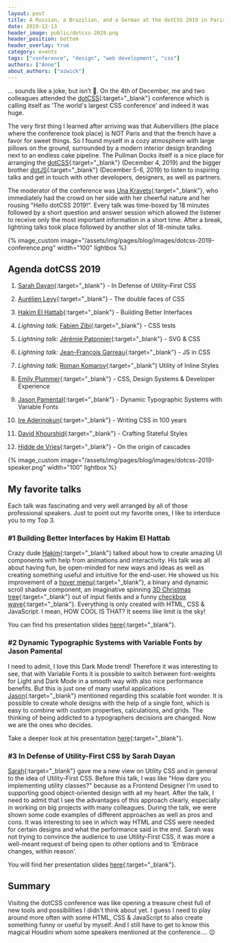 ```yaml
---
layout: post
title: A Russian, a Brazilian, and a German at the dotCSS 2019 in Paris
date: 2019-12-13
header_image: public/dotcss-2019.png
header_position: bottom
header_overlay: true
category: events
tags: ["conference", "design", "web development", "css"]
authors: ["Anne"]
about_authors: ["azwick"]
---
```


... sounds like a joke, but isn’t 🙂.
On the 4th of December, me and two colleagues attended the [dotCSS](https://www.dotcss.io/){:target="_blank"} conference which is calling itself as 'The world's largest CSS conference' and indeed it was huge. 

The very first thing I learned after arriving was that Aubervilliers (the place where the conference took place) is NOT Paris and that the french have a favor for sweet things.
So I found myself in a cozy atmosphere with large pillows on the ground, surrounded by a modern interior design branding next to an endless cake pipeline.
The Pullman Docks itself is a nice place for arranging the [dotCSS](https://www.dotcss.io/){:target="_blank"} (December 4, 2019) and the bigger brother [dotJS](https://www.dotjs.io/){:target="_blank"} (December 5-6, 2019) to listen to inspiring talks and get in touch with other developers, designers, as well as partners.

The moderator of the conference was [Una Kravets](https://twitter.com/Una){:target="_blank"}, who immediately had the crowd on her side with her cheerful nature and her rousing "Hello dotCSS 2019!".
Every talk was time-boxed by 18 minutes followed by a short question and answer session which allowed the listener to receive only the most important information in a short time.
After a break, lightning talks took place followed by another slot of 18-minute talks.

{% image_custom image="/assets/img/pages/blog/images/dotcss-2019-conference.png" width="100" lightbox %}

## Agenda dotCSS 2019

1. [Sarah Dayan](https://twitter.com/frontstuff_io){:target="_blank"} - In Defense of Utility-First CSS
2. [Aurélien Levy](https://twitter.com/goetsu){:target="_blank"} - The double faces of CSS
3. [Hakim El Hattab](https://twitter.com/hakimel){:target="_blank"} - Building Better Interfaces

4. *Lightning talk:* [Fabien Zibi](https://twitter.com/_faz){:target="_blank"} - CSS tests
5. *Lightning talk:* [Jérémie Patonnier](https://twitter.com/JeremiePat){:target="_blank"} - SVG & CSS
6. *Lightning talk:* [Jean-François Garreau](https://twitter.com/jefbinomed){:target="_blank"} - JS in CSS
7. *Lightning talk:* [Roman Komarov](https://twitter.com/kizmarh){:target="_blank"} Utility of Inline Styles

8. [Emily Plummer](https://twitter.com/emplums){:target="_blank"} - CSS, Design Systems & Developer Experience
9. [Jason Pamental](https://twitter.com/jpamental){:target="_blank"} - Dynamic Typographic Systems with Variable Fonts
10. [Ire Aderinokun](https://twitter.com/ireaderinokun){:target="_blank"} - Writing CSS in 100 years
11. [David Khourshid](https://twitter.com/davidkpiano){:target="_blank"} - Crafting Stateful Styles
12. [Hidde de Vries](https://twitter.com/hdv){:target="_blank"} - On the origin of cascades

{% image_custom image="/assets/img/pages/blog/images/dotcss-2019-speaker.png" width="100" lightbox %}

## My favorite talks

Each talk was fascinating and very well arranged by all of those professional speakers.
Just to point out my favorite ones, I like to interduce you to my Top 3.

### #1 Building Better Interfaces by Hakim El Hattab

Crazy dude [Hakim](https://twitter.com/hakimel){:target="_blank"} talked about how to create amazing UI components with help from animations and interactivity.
His talk was all about having fun, be open-minded for new ways and ideas as well as creating something useful and intuitive for the end-user.
He showed us his improvement of a [hover menu](https://slides.com/wireframe?debug=2#menu){:target="_blank"}, a binary and dynamic scroll shadow component, an imaginative spinning [3D Christmas tree](https://lab.hakim.se/domtree/){:target="_blank"} out of input fields and a funny [checkbox wave](https://lab.hakim.se/checkwave/){:target="_blank"}.
Everything is only created with HTML, CSS & JavaScript.
I mean, HOW COOL IS THAT?
It seems like limit is the sky! 

You can find his presentation slides [here](https://team.slides.com/hakimel/dotcss-2019/){:target="_blank"}.

### #2 Dynamic Typographic Systems with Variable Fonts by Jason Pamental

I need to admit, I love this Dark Mode trend!
Therefore it was interesting to see, that with Variable Fonts it is possible to switch between font-weights for Light and Dark Mode in a smooth way with also nice performance benefits.
But this is just one of many useful applications [Jason](https://twitter.com/jpamental){:target="_blank"} mentioned regarding this scalable font wonder.
It is possible to create whole designs with the help of a single font, which is easy to combine with custom properties, calculations, and grids.
The thinking of being addicted to a typographers decisions are changed.
Now we are the ones who decides. 

Take a deeper look at his presentation [here](https://noti.st/jpamental/Z0MwNQ/dynamic-typographic-systems-with-variable-fonts){:target="_blank"}.

### #3 In Defense of Utility-First CSS by Sarah Dayan

[Sarah](https://twitter.com/frontstuff_io){:target="_blank"} gave me a new view on Utility CSS and in general to the idea of Utility-First CSS.
Before this talk, I was like "How dare you implementing utility classes?" because as a Frontend Designer I'm used to supporting good object-oriented design with all my heart.
After the talk, I need to admit that I see the advantages of this approach clearly, especially in working on big projects with many colleagues.
During the talk, we were shown some code examples of different approaches as well as pros and cons.
It was interesting to see in which way HTML and CSS were needed for certain designs and what the performance said in the end.
Sarah was not trying to convince the audience to use Utility-First CSS, it was more a well-meant request of being open to other options and to 'Embrace changes, within reason'.

You will find her presentation slides [here](https://noti.st/sarahdayan/pmD0XT/in-defense-of-utility-first-css){:target="_blank"}.

## Summary

Visiting the dotCSS conference was like opening a treasure chest full of new tools and possibilities I didn't think about yet.
I guess I need to play around more often with some HTML, CSS & JavaScript to also create something funny or useful by myself.
And I still have to get to know this magical Houdini whom some speakers mentioned at the conference.... 😉